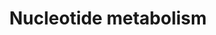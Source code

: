 ---
annotations:
- type: Pathway Ontology
  value: purine metabolic pathway
authors:
- N.Fidelman
- MaintBot
- Ddigles
- Eweitz
description: ''
last-edited: 2021-05-16
organisms:
- Rattus norvegicus
redirect_from:
- /index.php/Pathway:WP146
- /instance/WP146
schema-jsonld:
- '@context': https://schema.org/
  '@id': https://wikipathways.github.io/pathways/WP146.html
  '@type': Dataset
  creator:
    '@type': Organization
    name: WikiPathways
  description: ''
  keywords:
  - Rrm2b
  - Putrescine
  - Rrm2
  - Rrm1-ps1
  - Pold1
  - Adsl
  - Nme2
  - Xanthine monophosphate
  - Impdh1
  - AMP
  - Spermidine
  - Adenylosuccinate
  - Ribose
  - POLA
  - IMP
  - Polb
  - Mthfd2
  - Prps2
  - Uric Acid
  - Oaz1
  - Spermine
  - AICAR
  - Polg
  - Prps1
  - PRPP
  - Adss
  - Sat1
  - GMP
  - SAICAR
  - Ornithine
  - Hypoxanthine
  - Dhfr
  - Adenine
  - Guanine
  - Srm
  - Hprt1
  license: CC0
  name: Nucleotide metabolism
seo: CreativeWork
title: Nucleotide metabolism
wpid: WP146
---